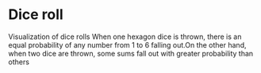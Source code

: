 # Dice roll
 Visualization of dice rolls
When one hexagon dice is thrown, there is an equal probability of any number from 1 to 6 falling out.On the other hand, when two dice are thrown, some sums fall out with greater probability than others
